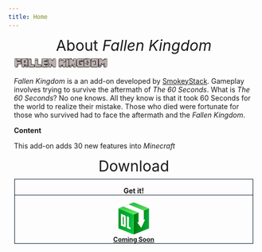 ```yaml
---
title: Home
---
```


<div id="main-page" class="plainlinks main-page">
    <div id="mp-1" class="mp-section">
        <div class="wiki-header" style="text-align: center;">
            <span style="font-size: 30px;">About <i>Fallen Kingdom</i></span>
        </div>
        <div style="margin: 0.5em 0.8em;">
            <div class="floatright">
                <a href="/wiki/Minecraft" title="Minecraft">
                    <img alt="Fallen-Kingdom.png" src="/assets/images/Fallen-Kingdom.png" decoding="async" width="189" height="21" />
                </a>
            </div>
            <p>
                <i>
                    Fallen Kingdom
                </i>
                is a an add-on developed by <a href="https://twitter.com/smokeystack_" title="SmokeyStack">SmokeyStack</a>. Gameplay involves trying to survive the aftermath of <i>The 60 Seconds</i>. What is <i>The 60 Seconds</i>? No one
                knows. All they know is that it took 60 Seconds for the world to realize their mistake. Those who died were fortunate for those who survived had to face the aftermath and the <i>Fallen Kingdom</i>.
            </p>
            <p><b>Content</b></p>
            <p>This add-on adds 30 new features into <i>Minecraft</i></p>
        </div>
    </div>
    <div id="mp-2" class="mp-section">
        <div class="wiki-header" style="text-align: center;">
            <span style="font-size: 30px;">Download</span>
        </div>
        <div style="margin: 0.5em 0.8em;">
            <div class="edition-boxes" style="display: flex; flex-wrap: wrap; text-align: center; margin-bottom: 1em;">
                <div class="edition-group" style="flex-wrap: initial; flex: auto; margin: 1px 0 1px 0;">
                    <div class="edition-box" style="border: 1px solid #071726; flex: auto; margin: 0 1px 0 1px;">
                        <p style="border-bottom: 1px solid #071726; font-weight: bold;">Get it!</p>
                        <div style="display: inline-block; margin: 0 0.5em 0 0.5em; vertical-align: top;">
                            <div style="display: inline-block; padding: 0 0.5em; font-size: 90%; vertical-align: top;">
                                <a href="https://github.com/SmokeyStack" target="_blank" title="Coming Soon">
                                    <img alt="Coming Soon" src="/assets/images/mcpedl.png" decoding="async" height="64"/>
                                </a>
                                <br />
                                <b><a href="https://github.com/SmokeyStack" target="_blank" title="Github">Coming Soon</a></b>
                            </div>
                        </div>
                    </div>
                </div>
            </div>
        </div>
    </div>
</div>
